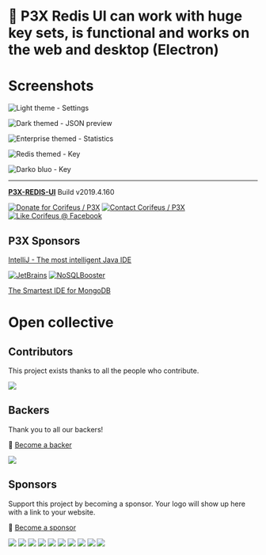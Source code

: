 [//]: #@corifeus-header

# 📡 P3X Redis UI can work with huge key sets, is functional and works on the web and desktop (Electron)

                        
[//]: #@corifeus-header:end
# Screenshots

![Light theme - Settings](https://cdn.corifeus.com/git/redis-ui/artifacts/preview-images/preview-3.png)

![Dark themed - JSON preview](https://cdn.corifeus.com/git/redis-ui/artifacts/preview-images/preview-2.png)

![Enterprise themed - Statistics](https://cdn.corifeus.com/git/redis-ui/artifacts/preview-images/preview.png)

![Redis themed - Key](https://cdn.corifeus.com/git/redis-ui/artifacts/preview-images/preview-4.png)

![Darko bluo - Key](https://cdn.corifeus.com/git/redis-ui/artifacts/preview-images/preview-5.png)


[//]: #@corifeus-footer

---

[**P3X-REDIS-UI**](https://pages.corifeus.com/redis-ui) Build v2019.4.160 

[![Donate for Corifeus / P3X](https://img.shields.io/badge/Donate-Corifeus-003087.svg)](https://www.paypal.com/cgi-bin/webscr?cmd=_s-xclick&hosted_button_id=QZVM4V6HVZJW6)  [![Contact Corifeus / P3X](https://img.shields.io/badge/Contact-P3X-ff9900.svg)](https://www.patrikx3.com/en/front/contact) [![Like Corifeus @ Facebook](https://img.shields.io/badge/LIKE-Corifeus-3b5998.svg)](https://www.facebook.com/corifeus.software) 


## P3X Sponsors

[IntelliJ - The most intelligent Java IDE](https://www.jetbrains.com/?from=patrikx3)
  
[![JetBrains](https://cdn.corifeus.com/assets/svg/jetbrains-logo.svg)](https://www.jetbrains.com/?from=patrikx3) [![NoSQLBooster](https://cdn.corifeus.com/assets/png/nosqlbooster-70x70.png)](https://www.nosqlbooster.com/)

[The Smartest IDE for MongoDB](https://www.nosqlbooster.com)
  
  


# Open collective

## Contributors

This project exists thanks to all the people who contribute.  
   
<a href="https://github.com/patrikx3/redis-ui/graphs/contributors"><img src="https://opencollective.com/p3x-redis-ui/contributors.svg?width=890&button=false" /></a>


## Backers

Thank you to all our backers!   
  
🙏 [Become a backer](https://opencollective.com/p3x-redis-ui#backer)
  
<a href="https://opencollective.com/p3x-redis-ui#backers" target="_blank"><img src="https://opencollective.com/p3x-redis-ui/backers.svg?width=890"></a>


## Sponsors

Support this project by becoming a sponsor. Your logo will show up here with a link to your website. 
  
🙏 [Become a sponsor](https://opencollective.com/p3x-redis-ui#sponsor)  
  
<a href="https://opencollective.com/p3x-redis-ui/sponsor/0/website" target="_blank"><img src="https://opencollective.com/p3x-redis-ui/sponsor/0/avatar.svg"></a>
<a href="https://opencollective.com/p3x-redis-ui/sponsor/1/website" target="_blank"><img src="https://opencollective.com/p3x-redis-ui/sponsor/1/avatar.svg"></a>
<a href="https://opencollective.com/p3x-redis-ui/sponsor/2/website" target="_blank"><img src="https://opencollective.com/p3x-redis-ui/sponsor/2/avatar.svg"></a>
<a href="https://opencollective.com/p3x-redis-ui/sponsor/3/website" target="_blank"><img src="https://opencollective.com/p3x-redis-ui/sponsor/3/avatar.svg"></a>
<a href="https://opencollective.com/p3x-redis-ui/sponsor/4/website" target="_blank"><img src="https://opencollective.com/p3x-redis-ui/sponsor/4/avatar.svg"></a>
<a href="https://opencollective.com/p3x-redis-ui/sponsor/5/website" target="_blank"><img src="https://opencollective.com/p3x-redis-ui/sponsor/5/avatar.svg"></a>
<a href="https://opencollective.com/p3x-redis-ui/sponsor/6/website" target="_blank"><img src="https://opencollective.com/p3x-redis-ui/sponsor/6/avatar.svg"></a>
<a href="https://opencollective.com/p3x-redis-ui/sponsor/7/website" target="_blank"><img src="https://opencollective.com/p3x-redis-ui/sponsor/7/avatar.svg"></a>
<a href="https://opencollective.com/p3x-redis-ui/sponsor/8/website" target="_blank"><img src="https://opencollective.com/p3x-redis-ui/sponsor/8/avatar.svg"></a>
<a href="https://opencollective.com/p3x-redis-ui/sponsor/9/website" target="_blank"><img src="https://opencollective.com/p3x-redis-ui/sponsor/9/avatar.svg"></a>
        
 

[//]: #@corifeus-footer:end